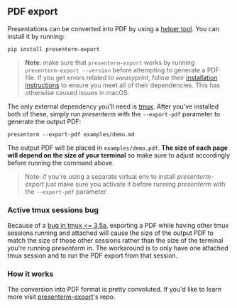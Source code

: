 ## PDF export

Presentations can be converted into PDF by using a [helper tool](https://github.com/mfontanini/presenterm-export). You 
can install it by running:

```shell
pip install presenterm-export
```

> **Note**: make sure that `presenterm-export` works by running `presenterm-export --version` before attempting to 
> generate a PDF file. If you get errors related to _weasyprint_, follow their [installation 
> instructions](https://doc.courtbouillon.org/weasyprint/stable/first_steps.html) to ensure you meet all of their 
> dependencies. This has otherwise caused issues in macOS.

The only external dependency you'll need is [tmux](https://github.com/tmux/tmux/). After you've installed both of these, 
simply run _presenterm_ with the `--export-pdf` parameter to generate the output PDF:

```shell
presenterm --export-pdf examples/demo.md
```

The output PDF will be placed in `examples/demo.pdf`. **The size of each page will depend on the size of your terminal**
so make sure to adjust accordingly before running the command above. 

> Note: if you're using a separate virtual env to install _presenterm-export_ just make sure you activate it before 
> running _presenterm_ with the `--export-pdf` parameter.

### Active tmux sessions bug

Because of a [bug in tmux <= 3.5a](https://github.com/tmux/tmux/issues/4268), exporting a PDF while having other tmux
sessions running and attached will cause the size of the output PDF to match the size of those other sessions rather 
than the size of the terminal you're running _presenterm_ in. The workaround is to only have one attached tmux session
and to run the PDF export from that session.

### How it works

The conversion into PDF format is pretty convoluted. If you'd like to learn more visit 
[presenterm-export](https://github.com/mfontanini/presenterm-export)'s repo.
